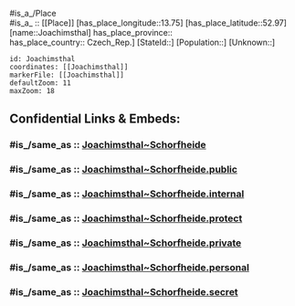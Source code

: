 ﻿---
aliases:
- Joachimsthal
- Jachymov
confidential: public
isDeleted: false
location:
- 52.97
- 13.75
mapmarker: city
mapzoom:
- 7
- 12
SpocWebEntityId: 31203
tags:
- geo/City
type: City
---

#is_a_/Place  
#is_a_ :: [[Place]] 
[has_place_longitude::13.75] 
[has_place_latitude::52.97] 
[name::Joachimsthal] 
has_place_province::  
has_place_country:: Czech_Rep.] 
[StateId::] 
[Population::] 
[Unknown::] 


```leaflet
id: Joachimsthal
coordinates: [[Joachimsthal]] 
markerFile: [[Joachimsthal]] 
defaultZoom: 11 
maxZoom: 18
```


## Confidential Links & Embeds: 

### #is_/same_as :: [Joachimsthal~Schorfheide](/_Standards/Earth/Continent/Europe/Europe~Central/Germany/Germany~East/Brandenburg/counties~Brandenburg/Barnim/cities~Barnim/Joachimsthal~Schorfheide.md) 

### #is_/same_as :: [Joachimsthal~Schorfheide.public](/_public/Earth/Continent/Europe/Europe~Central/Germany/Germany~East/Brandenburg/counties~Brandenburg/Barnim/cities~Barnim/Joachimsthal~Schorfheide.public.md) 

### #is_/same_as :: [Joachimsthal~Schorfheide.internal](/_internal/Earth/Continent/Europe/Europe~Central/Germany/Germany~East/Brandenburg/counties~Brandenburg/Barnim/cities~Barnim/Joachimsthal~Schorfheide.internal.md) 

### #is_/same_as :: [Joachimsthal~Schorfheide.protect](/_protect/Earth/Continent/Europe/Europe~Central/Germany/Germany~East/Brandenburg/counties~Brandenburg/Barnim/cities~Barnim/Joachimsthal~Schorfheide.protect.md) 

### #is_/same_as :: [Joachimsthal~Schorfheide.private](/_private/Earth/Continent/Europe/Europe~Central/Germany/Germany~East/Brandenburg/counties~Brandenburg/Barnim/cities~Barnim/Joachimsthal~Schorfheide.private.md) 

### #is_/same_as :: [Joachimsthal~Schorfheide.personal](/_personal/Earth/Continent/Europe/Europe~Central/Germany/Germany~East/Brandenburg/counties~Brandenburg/Barnim/cities~Barnim/Joachimsthal~Schorfheide.personal.md) 

### #is_/same_as :: [Joachimsthal~Schorfheide.secret](/_secret/Earth/Continent/Europe/Europe~Central/Germany/Germany~East/Brandenburg/counties~Brandenburg/Barnim/cities~Barnim/Joachimsthal~Schorfheide.secret.md)

